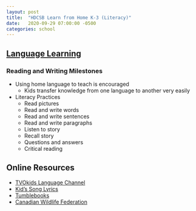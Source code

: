 ```yaml
---
layout: post
title:  "HDCSB Learn from Home K-3 (Literacy)"
date:   2020-09-29 07:00:00 -0500
categories: school
---
```


## [Language Learning](https://elem.hcdsb.org/wp-content/uploads/2020/03/Elem-Celebrating-the-Gift-of-Our-Families.pdf)

### Reading and Writing Milestones

* Using home language to teach is encouraged
  * Kids transfer knowledge from one language to another very easily
* Literacy Practices
  * Read pictures
  * Read and write words
  * Read and write sentences
  * Read and write paragraphs
  * Listen to story
  * Recall story  
  * Questions and answers
  * Critical reading

## Online Resources

* [TVOkids Language Channel](https://www.youtube.com/channel/UCdZLh7XMeNmm7B1unPIv49A)
* [Kid’s Song Lyrics](https://kidsongs.com/lyrics)
* [Tumblebooks](https://www.tumblebooklibrary.com/Home.aspx?categoryID=77)
* [Canadian Wildlife Federation](https://cwf-fcf.org/en/resources/games/)
